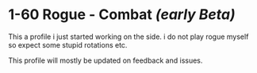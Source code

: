 # 1-60 Rogue - Combat _(early Beta)_  
This a profile i just started working on the side. i do not play rogue myself so expect some stupid rotations etc.

This profile will mostly be updated on feedback and issues.
